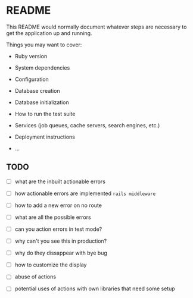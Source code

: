 # README

This README would normally document whatever steps are necessary to get the
application up and running.

Things you may want to cover:

* Ruby version

* System dependencies

* Configuration

* Database creation

* Database initialization

* How to run the test suite

* Services (job queues, cache servers, search engines, etc.)

* Deployment instructions

* ...

## TODO

- [ ] what are the inbuilt actionable errors
- [ ] how actionable errors are implemented `rails middleware`
- [ ] how to add a new error on no route
- [ ] what are all the possible errors
- [ ] can you action errors in test mode?
- [ ] why can't you see this in production?
- [ ] why do they dissappear with bye bug
- [ ] how to customize the display
- [ ] abuse of actions
- [ ] potential uses of actions with own libraries that need some setup

